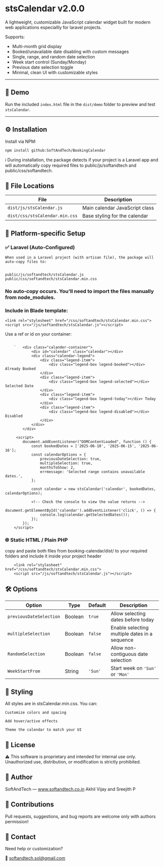 # stsCalendar v2.0.0

A lightweight, customizable JavaScript calendar widget built for modern web applications especiallly for laravel projects.

Supports:

- Multi-month grid display
- Booked/unavailable date disabling with custom messages
- Single, range, and random date selection
- Week start control (Sunday/Monday)
- Previous date selection toggle
- Minimal, clean UI with customizable styles

---

## 🧪 Demo

Run the included `index.html` file in the `dist/demo` folder to preview and test `stsCalendar`.

---

## ⚙️ Installation

Install via NPM:

```
npm install github:SoftAndTech/BookingCalendar
```

ℹ️ During installation, the package detects if your project is a Laravel app and will automatically copy required files to public/js/softandtech and public/css/softandtech.

## 📁 File Locations

| File                           | Description                    |
| ------------------------------ | ------------------------------ |
| `dist/js/stsCalendar.js`       | Main calendar JavaScript class |
| `dist/css/stsCalendar.min.css` | Base styling for the calendar  |

## 🔧 Platform-specific Setup

### ✅ Laravel (Auto-Configured)

    When used in a Laravel project (with artisan file), the package will auto-copy files to:
 

    public/js/softandtech/stsCalendar.js
    public/css/softandtech/stsCalendar.min.css

###   No auto-copy occurs. You'll need to import the files manually from node_modules.
 
### Include in Blade template:
    <link rel="stylesheet" href="/css/softandtech/stsCalendar.min.css"> 
    <script src="/js/softandtech/stsCalendar.js"></script>   
  

Use a ref or id on your container:

``` 

    `   <div class="calander-container">
            <div id="calendar" class="calendar"></div>
            <div class="calendar-legend">
                <div class="legend-item">
                    <div class="legend-box legend-booked"></div> Already Booked
                </div>
                <div class="legend-item">
                    <div class="legend-box legend-selected"></div> Selected Date
                </div>
                <div class="legend-item">
                    <div class="legend-box legend-today"></div> Today
                </div>
                <div class="legend-item">
                    <div class="legend-box legend-disabled"></div> Disabled
                </div>
            </div>
        </div>
    
     <script>
        document.addEventListener("DOMContentLoaded", function () {
            const bookedDates = ['2025-06-10', '2025-06-15', '2025-06-16'];
            const calendarOptions = {
                previousDateSelection: true,
                multipleSelection: true,
                monthsToShow: 2,
                errmessage: 'Selected range contains unavailable dates.',
            };

            const calendar = new stsCalendar('calendar', bookedDates, calendarOptions); 
            
            <!-- Check the console to view the value returns -->
            document.getElementById('calendar').addEventListener('click', () => {
                console.log(calendar.getSelectedDates()); 
            });
        });
    </script>
```

### 🌐 Static HTML / Plain PHP

copy and paste both files from booking-calendar/dist/ to your required folders and include it inside your project header

```
    <link rel="stylesheet" href="/css/softandtech/stsCalendar.min.css"> 
    <script src="/js/softandtech/stsCalendar.js"></script>  

```

## 🛠️ Options

| Option                  | Type    | Default | Description                                   |
| ----------------------- | ------- | ------- | --------------------------------------------- |
| `previousDateSelection` | Boolean | `true`  | Allow selecting dates before today            |
| `multipleSelection`     | Boolean | `false` | Enable selecting multiple dates in a sequence |
| `RandomSelection`       | Boolean | `false` | Allow non-contiguous date selection           |
| `WeekStartFrom`         | String  | `'Sun'` | Start week on `'Sun'` or `'Mon'`              |

## 🎨 Styling

All styles are in stsCalendar.min.css. You can:

    Customize colors and spacing

    Add hover/active effects

    Theme the calendar to match your UI 

## 📝 License

⚠️ This software is proprietary and intended for internal use only.
Unauthorized use, distribution, or modification is strictly prohibited.


## 👤 Author

SoftAndTech — www.softandtech.co.in
Akhil Vijay and Sreejith P

## 🤝 Contributions

Pull requests, suggestions, and bug reports are welcome only with authors permission!

## 📩 Contact

Need help or customization?

📧 softandtech.sol@gmail.com


